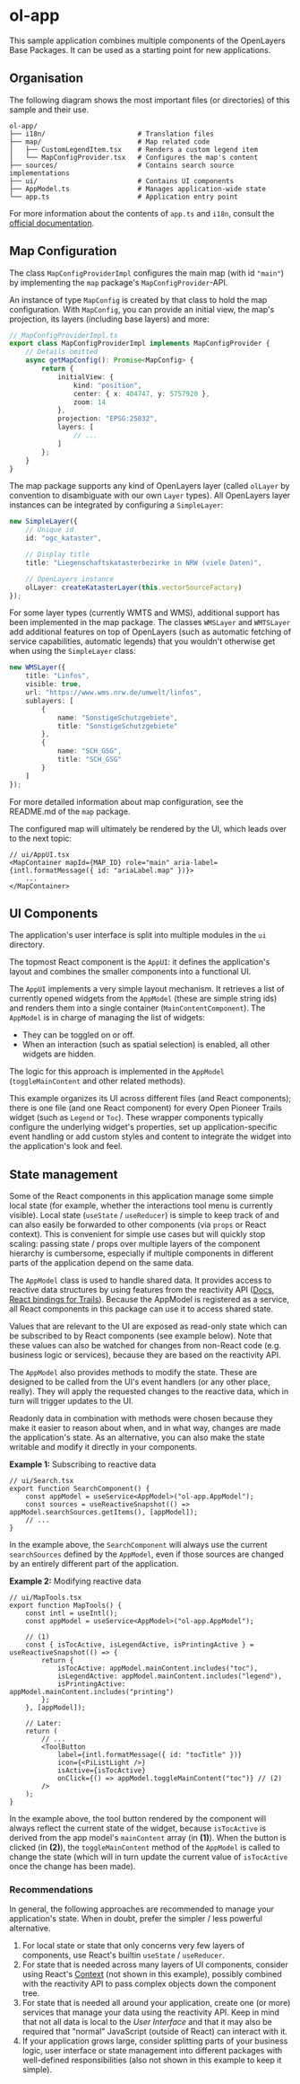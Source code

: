 # ol-app

This sample application combines multiple components of the OpenLayers Base Packages.
It can be used as a starting point for new applications.

## Organisation

The following diagram shows the most important files (or directories) of this sample and their use.

```
ol-app/
├── i18n/                       # Translation files
├── map/                        # Map related code
│   ├── CustomLegendItem.tsx    # Renders a custom legend item
│   └── MapConfigProvider.tsx   # Configures the map's content
├── sources/                    # Contains search source implementations
├── ui/                         # Contains UI components
├── AppModel.ts                 # Manages application-wide state
└── app.ts                      # Application entry point
```

For more information about the contents of `app.ts` and `i18n`, consult the [official documentation](https://github.com/open-pioneer/trails-starter/tree/main/docs).

## Map Configuration

The class `MapConfigProviderImpl` configures the main map (with id `"main"`) by implementing the `map` package's `MapConfigProvider`-API.

An instance of type `MapConfig` is created by that class to hold the map configuration.
With `MapConfig`, you can provide an initial view, the map's projection, its layers (including base layers) and more:

```ts
// MapConfigProviderImpl.ts
export class MapConfigProviderImpl implements MapConfigProvider {
    // Details omitted
    async getMapConfig(): Promise<MapConfig> {
        return {
            initialView: {
                kind: "position",
                center: { x: 404747, y: 5757920 },
                zoom: 14
            },
            projection: "EPSG:25832",
            layers: [
                // ...
            ]
        };
    }
}
```

The map package supports any kind of OpenLayers layer (called `olLayer` by convention to disambiguate with our own `Layer` types).
All OpenLayers layer instances can be integrated by configuring a `SimpleLayer`:

```ts
new SimpleLayer({
    // Unique id
    id: "ogc_kataster",

    // Display title
    title: "Liegenschaftskatasterbezirke in NRW (viele Daten)",

    // OpenLayers instance
    olLayer: createKatasterLayer(this.vectorSourceFactory)
});
```

For some layer types (currently WMTS and WMS), additional support has been implemented in the map package.
The classes `WMSLayer` and `WMTSLayer` add additional features on top of OpenLayers (such as automatic fetching of service capabilities, automatic legends) that you wouldn't otherwise get when using the `SimpleLayer` class:

```ts
new WMSLayer({
    title: "Linfos",
    visible: true,
    url: "https://www.wms.nrw.de/umwelt/linfos",
    sublayers: [
        {
            name: "SonstigeSchutzgebiete",
            title: "SonstigeSchutzgebiete"
        },
        {
            name: "SCH_GSG",
            title: "SCH_GSG"
        }
    ]
});
```

For more detailed information about map configuration, see the README.md of the `map` package.

The configured map will ultimately be rendered by the UI, which leads over to the next topic:

```tsx
// ui/AppUI.tsx
<MapContainer mapId={MAP_ID} role="main" aria-label={intl.formatMessage({ id: "ariaLabel.map" })}>
    ...
</MapContainer>
```

## UI Components

The application's user interface is split into multiple modules in the `ui` directory.

The topmost React component is the `AppUI`: it defines the application's layout and combines the smaller components into a functional UI.

The `AppUI` implements a very simple layout mechanism.
It retrieves a list of currently opened widgets from the `AppModel` (these are simple string ids) and renders them into a single container (`MainContentComponent`).
The `AppModel` is in charge of managing the list of widgets:

- They can be toggled on or off.
- When an interaction (such as spatial selection) is enabled, all other widgets are hidden.

The logic for this approach is implemented in the `AppModel` (`toggleMainContent` and other related methods).

This example organizes its UI across different files (and React components); there is one file (and one React component) for every Open Pioneer Trails widget (such as `Legend` or `Toc`).
These wrapper components typically configure the underlying widget's properties, set up application-specific event handling or add custom styles and content to integrate the widget into the application's look and feel.

## State management

Some of the React components in this application manage some simple local state (for example, whether the interactions tool menu is currently visible).
Local state (`useState` / `useReducer`) is simple to keep track of and can also easily be forwarded to other components (via `props` or React context).
This is convenient for simple use cases but will quickly stop scaling: passing state / props over multiple layers of the component hierarchy is cumbersome, especially if multiple components in different parts of the application depend on the same data.

The `AppModel` class is used to handle shared data.
It provides access to reactive data structures by using features from the reactivity API ([Docs](https://github.com/conterra/reactivity/blob/main/packages/reactivity-core/README.md), [React bindings for Trails](https://github.com/open-pioneer/trails-core-packages/tree/main/src/packages/reactivity)).
Because the AppModel is registered as a service, all React components in this package can use it to access shared state.

Values that are relevant to the UI are exposed as read-only state which can be subscribed to by React components (see example below).
Note that these values can also be watched for changes from non-React code (e.g. business logic or services), because they are based on the reactivity API.

The `AppModel` also provides methods to modify the state.
These are designed to be called from the UI's event handlers (or any other place, really).
They will apply the requested changes to the reactive data, which in turn will trigger updates to the UI.

Readonly data in combination with methods were chosen because they make it easier to reason about when, and in what way, changes are made the application's state.
As an alternative, you can also make the state writable and modify it directly in your components.

**Example 1:** Subscribing to reactive data

```tsx
// ui/Search.tsx
export function SearchComponent() {
    const appModel = useService<AppModel>("ol-app.AppModel");
    const sources = useReactiveSnapshot(() => appModel.searchSources.getItems(), [appModel]);
    // ...
}
```

In the example above, the `SearchComponent` will always use the current `searchSources` defined by the `AppModel`,
even if those sources are changed by an entirely different part of the application.

**Example 2:** Modifying reactive data

```tsx
// ui/MapTools.tsx
export function MapTools() {
    const intl = useIntl();
    const appModel = useService<AppModel>("ol-app.AppModel");

    // (1)
    const { isTocActive, isLegendActive, isPrintingActive } = useReactiveSnapshot(() => {
        return {
            isTocActive: appModel.mainContent.includes("toc"),
            isLegendActive: appModel.mainContent.includes("legend"),
            isPrintingActive: appModel.mainContent.includes("printing")
        };
    }, [appModel]);

    // Later:
    return (
        // ...
        <ToolButton
            label={intl.formatMessage({ id: "tocTitle" })}
            icon={<PiListLight />}
            isActive={isTocActive}
            onClick={() => appModel.toggleMainContent("toc")} // (2)
        />
    );
}
```

In the example above, the tool button rendered by the component will always reflect the current state of the widget, because `isTocActive` is derived from the app model's `mainContent` array (in **(1)**).
When the button is clicked (in **(2)**), the `toggleMainContent` method of the `AppModel` is called to change the state (which will in turn update the current value of `isTocActive` once the change has been made).

### Recommendations

In general, the following approaches are recommended to manage your application's state.
When in doubt, prefer the simpler / less powerful alternative.

1. For local state or state that only concerns very few layers of components, use React's builtin `useState` / `useReducer`.
2. For state that is needed across many layers of UI components, consider using React's [Context](https://react.dev/learn/passing-data-deeply-with-context) (not shown in this example), possibly combined with the reactivity API to pass complex objects down the component tree.
3. For state that is needed all around your application, create one (or more) services that manage your data using the reactivity API.
   Keep in mind that not all data is local to the _User Interface_ and that it may also be required that "normal" JavaScript (outside of React) can interact with it.
4. If your application grows large, consider splitting parts of your business logic, user interface or state management into different packages with well-defined responsibilities (also not shown in this example to keep it simple).
